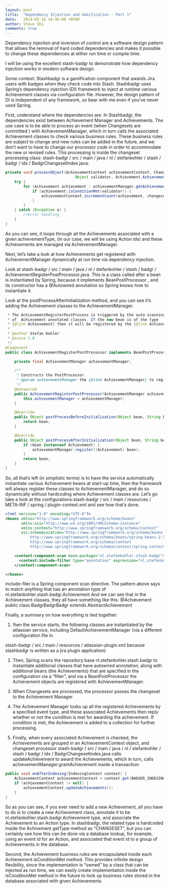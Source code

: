 ```yaml
---
layout: post
title:  "Dependency Injection and Gamification - Part 1"
date:   2014-03-16 14:46:00 +0500
author: Steve Shi
comments: true
---
```


Dependency injection and inversion of control are a software design pattern that allows the removal of hard coded dependencies and makes it possible to change these dependencies at either run time or compile time.

I will be using the excellent stash-badgr to demonstrate how dependency injection works in modern software design.

Some context: Stashbadgr is a gamification component that awards Jira users with badges when they check code into Stash. Stashbadgr uses Spring’s dependency injection (DI) framework to inject at runtime various Achievement classes via configuration file.  However, the design pattern of DI is independent of any framework, so  bear with me even if you’ve never used Spring.

<!--more-->

First, understand where the dependencies are.  In Stashbadgr, the dependencies exist between Achievement Manager and Achievements.  The use case is to be able to process an event (when Changesets are committed ) with AchievementManager, which in turn calls the associated Achievement classes to check various business rules. These business rules are subject to change and new rules can be added in the future, and we don’t want to have to change our processor code in order to accommodate the new or revised rules.  This processing is inside the changeset processing class:  stash-badgr / src / main / java / nl / stefankohler / stash / badgr / idx / BadgrChangesetIndex.java:

~~~java
private void processObject(AchievementContext achievementContext, Changeset changeset,
                               Object validator, Achievement.AchievementType achievementType) {
    try {
        for (Achievement achievement : achievementManager.getAchievements(achievementType)) {
            if (achievement.isConditionMet(validator)) {
                achievementContext.incrementCount(achievement, changeset.getAuthor(), changeset);
            }
        }
    } catch (Exception e) {
        //error handling
    }
}
~~~

As you can see, it loops through all the Achievements associated with a given achievementType, (in our case, we will be using Action ids)  and these Achievements are managed via AchievementManager.

Next, let’s take a look at how Achievements get registered with AchievementManager dynamically at run time via dependency injection.

Look at stash-badgr / src / main / java / nl / stefankohler / stash / badgr / AchievementRegisterPostProcessor.java.  This is a class called after a bean is instantiated by Spring, because it implements BeanPostProcessor , and its constructor has a @Autowired annotation so Spring knows how to instantiate it.

Look at the postProcessAfterInitialization method, and you can see it’s adding the Achievement classes to the AchievementManager.

~~~java
 * The AchievementRegisterPostProcess is triggered by the auto-scanning
 * of  Achievement annotated classes. If the new bean is of the type
 * {@link Achievement} then it will be registered by the {@link AchievementManager}.
 * 
 * @author Stefan Kohler
 * @since 1.0
 */
@Component
public class AchievementRegisterPostProcessor implements BeanPostProcessor {

    private final AchievementManager achievementManager;

    /**
     * Constructs the PostProcessor.
     * @param achievementManager the {@link AchievementManager} to register the Achievements to.
     */
    @Autowired
    public AchievementRegisterPostProcessor(AchievementManager achievementManager) {
        this.achievementManager = achievementManager;
    }

    @Override
    public Object postProcessBeforeInitialization(Object bean, String beanName) {
        return bean;
    }

    @Override
    public Object postProcessAfterInitialization(Object bean, String beanName) {
        if (bean instanceof Achievement) {
            achievementManager.register((Achievement) bean);
        }
        return bean;
    }
}
~~~

So, all that’s left (in simplistic terms) is to have the service automatically instantiate various Achievement beans at start-up time, then the framework will always register these classes to AchievementManager, and do so dynamically without hardcoding where Achievement classes are.   Let’s go take a look at the configurations:stash-badgr / src / main / resources / META-INF / spring / plugin-context.xml and see how that’s done.

~~~xml
<?xml version="1.0" encoding="UTF-8"?>
<beans xmlns="http://www.springframework.org/schema/beans"
       xmlns:xsi="http://www.w3.org/2001/XMLSchema-instance"
       xmlns:context="http://www.springframework.org/schema/context"
       xsi:schemaLocation="http://www.springframework.org/schema/beans
           http://www.springframework.org/schema/beans/spring-beans-2.5.xsd
           http://www.springframework.org/schema/context
           http://www.springframework.org/schema/context/spring-context-2.5.xsd">

    <context:component-scan base-package="nl.stefankohler.stash.badgr">
      <context:include-filter type="annotation" expression="nl.stefankohler.stash.badgr.Achievement"/>
    </context:component-scan>

</beans>
~~~

include-filer is a Spring component scan directive. The pattern above says to match anything that has an annotation type of nl.stefankohler.stash.badgr.Achievement And we can see that in the Achievement classes, they all have something like this:
@Achievement
public class BadgrBadgrBadgr extends AbstractAchievement

Finally, a summary on how everything is tied together:

1. !hen the service starts, the following classes are instantiated by the atlassian service, including DefaultAchievementManager (via a different configuration file in

stash-badgr / src / main / resources / atlassian-plugin.xml because stashbadgr is written as a jira plugin application)

2. Then, Spring scans the repository base nl.stefankohler.stash.badgr to instantiate additional classes that have autowired annotation; along with additional beans (the Achievements) that are specified in the configuration via a “filter”, and via a BeanPostProcessor the Achievement objects are registered with AchievementManager.

3. When Changesets are processed, the processor passes the changeset to the Achievement Manager

4. The Achievement Manager looks up all the registered Achievements by a specified event type, and these associated Achievements then reply whether or not the condition is met for awarding the achievement.  If condition is met, the Achievement is added to a collection for further processing.

5. Finally, when every associated Achievement is checked, the Achievements are grouped in an AchievementContext object, and changeset processor stash-badgr / src / main / java / nl / stefankohler / stash / badgr / idx / BadgrChangesetIndex.java calls updateAchievement to award the Achievements, which in turn, calls achievementManager.grantAchievement inside a transaction:

~~~java
public void onAfterIndexing(IndexingContext context) {
    AchievementContext achievementContext = context.get(BADGER_INDEXING_STATE);
    if (achievementContext != null) {
        achievementContext.updateAchievements();
    }
}
~~~

So as you can see, if you ever need to add a new Achievement, all you have to do is to create a new Achievement class, annotate it to be nl.stefankohler.stash.badgr.Achievement type, and associate the Achievement to an Action type. In stashbadgr, the related type is hardcoded inside the Achivement getType method as “CHANGESET”, but you can certainly see how this can be done via a database lookup, for example, using an event id for an Action, and associated that event id to a group of Achievements in the database.

Second, the Achievement business rules are encapsulated inside each Achievement isConditionMet method. This provides infinite design flexibility, since the implementation is “owned” by a class that can be injected as run time, we can easily create implementation inside the isConditionMet method in the future to look up business rules stored in the database associated with given Achievements.